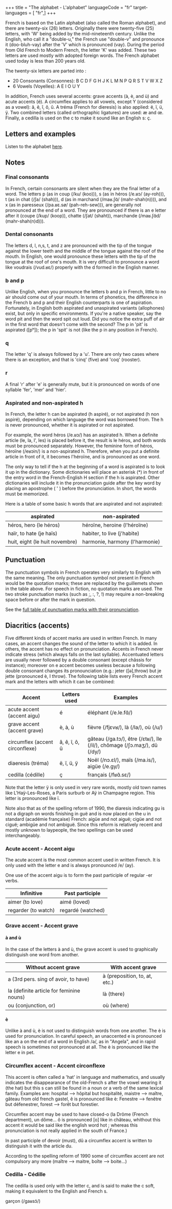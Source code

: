 +++
title = "The alphabet - L'alphabet"
languageCode = "fr"
target-languages = [ "fr",]
+++

French is based on the Latin alphabet (also called the Roman alphabet),
and there are twenty-six (26) letters. Originally there were twenty-five
(25) letters, with 'W' being added by the mid-nineteenth century. Unlike
the English, who call it a "double-u," the French use "double-v" and
pronounce it (doo-bluh-vay) after the 'V' which is pronounced (vay).
During the period from Old French to Modern French, the letter 'K' was
added. These two letters are used mostly with adopted foreign words. The
French alphabet used today is less than 200 years old.

The twenty-six letters are parted into :

  - 20 Consonants (Consonnes): B C D F G H J K L M N P Q R S T V W X Z
  - 6 Vowels (Voyelles): A E I O U Y

In addition, French uses several accents: grave accents (à, è, and ù)
and acute accents (é). A circumflex applies to all vowels, except Y
(considered as a vowel): â, ê, î, ô, û. A tréma (French for dieresis) is
also applied: ë, ï, ü, ÿ. Two combined letters (called orthographic
ligatures) are used: æ and œ. Finally, a cedilla is used on the c to
make it sound like an English s: ç.

## Letters and examples

Listen to the alphabet
[here](/fr/An_introduction_to_French/Lessons/The_alphabet/Letters).

## Notes

### Final consonants

In French, certain consonants are silent when they are the final letter
of a word. The letters p (as in coup (/ku/ (koo))), s (as in héros
(/e.ʁɔ/ (ay-roh))), t (as in chat (/ʃa/ (shah))), d (as in marchand
(/maʁ.ʃɑ̃/ (mahr-shah(n)))), and x (as in paresseux (/pa.ʁɛ.sø/
(pah-reh-sew))), are generally not pronounced at the end of a word. They
are pronounced if there is an e letter after it (coupe (/kup/ (koop)),
chatte (/ʃat/ (shaht)), marchande (/maʁ.ʃɑ̃d/ (mahr-shah(n)d))).

### Dental consonants

The letters d, l, n,s, t, and z are pronounced with the tip of the
tongue against the lower teeth and the middle of the tongue against the
roof of the mouth. In English, one would pronounce these letters with
the tip of the tongue at the roof of one's mouth. It is very difficult
to pronounce a word like voudrais (/vud.ʁɛ/) properly with the d formed
in the English manner.

### b and p

Unlike English, when you pronounce the letters b and p in French, little
to no air should come out of your mouth. In terms of phonetics, the
difference in the French b and p and their English counterparts is one
of aspiration. Fortunately, in English both aspirated and unaspirated
variants (allophones) exist, but only in specific environments. If
you're a native speaker, say the word pit and then the word spit out
loud. Did you notice the extra puff of air in the first word that
doesn't come with the second? The p in 'pit' is aspirated (\[pʰ\]); the
p in 'spit' is not (like the p in any position in French).

### q

The letter 'q' is always followed by a 'u'. There are only two cases
where there is an exception, and that is 'cinq' (five) and 'coq'
(rooster).

### r

A final 'r' after 'e' is generally mute, but it is pronounced on words
of one syllable 'fer', 'mer' and 'hier'.

### Aspirated and non-aspirated h

In French, the letter h can be aspirated (h aspiré), or not aspirated (h
non aspiré), depending on which language the word was borrowed from. The
h is never pronounced, whether it is aspirated or not aspirated.

For example, the word héros (/e.ʁɔ/) has an aspirated h. When a definite
article (le, la, l', les) is placed before it, the result is le héros,
and both words must be pronounced separately. However, the feminine form
of héros, héroïne (/eʁɔin/) is a non-aspirated h. Therefore, when you
put a definite article in front of it, it becomes l'héroïne, and is
pronounced as one word.

The only way to tell if the h at the beginning of a word is aspirated is
to look it up in the dictionary. Some dictionaries will place an
asterisk (\*) in front of the entry word in the French-English H section
if the h is aspirated. Other dictionaries will include it in the
pronunciation guide after the key word by placing an apostrophe ( ' )
before the pronunciation. In short, the words must be memorized.

Here is a table of some basic h words that are aspirated and not
aspirated:

<table>
<thead>
<tr class="header">
<th>aspirated</th>
<th>non-aspirated</th>
</tr>
</thead>
<tbody>
<tr class="odd">
<td>héros, hero (le héros)</td>
<td>héroïne, heroine (l'héroïne)</td>
</tr>
<tr class="even">
<td>haïr, to hate (je haïs)</td>
<td>habiter, to live (j'habite)</td>
</tr>
<tr class="odd">
<td>huit, eight (le huit novembre)</td>
<td>harmonie, harmony (l'harmonie)</td>
</tr>
</tbody>
</table>

## Punctuation

The punctuation symbols in French operates very similarly to English
with the same meaning. The only punctuation symbol not present in French
would be the quotation marks; these are replaced by the guillemets shown
in the table above. For speech in fiction, no quotation marks are used.
The two stroke punctuation marks (such as ;, :, ?, \!) may require a
non-breaking space before or after the mark in question.

See the [full table of punctuation marks with their
pronunciation](/fr/An_introduction_to_French/Lessons/The_alphabet/Punctuation).

## Diacritics (accents)

Five different kinds of accent marks are used in written French. In many
cases, an accent changes the sound of the letter to which it is added.
In others, the accent has no effect on pronunciation. Accents in French
never indicate stress (which always falls on the last syllable).
Accentuated letters are usually never followed by a double consonant
(except châssis for instance); moreover on e accent becomes useless
because a following double consonant changes its pronounciation (e.g.:
jeter (\[ə\],throw) but je jette (pronounced è, I throw). The following
table lists every French accent mark and the letters with which it can
be combined:

<table>
<thead>
<tr class="header">
<th>Accent</th>
<th>Letters used</th>
<th>Examples</th>
</tr>
</thead>
<tbody>
<tr class="odd">
<td>acute accent (accent aigu)</td>
<td>é</td>
<td>éléphant (/e.le.fɑ̃/)</td>
</tr>
<tr class="even">
<td>grave accent (accent grave)</td>
<td>è, à, ù</td>
<td>fièvre (/fjɛvʁ/), là (/la/), où (/u/)</td>
</tr>
<tr class="odd">
<td>circumflex (accent circonflexe)</td>
<td>â, ê, î, ô, û</td>
<td>gâteau (/ɡa.tɔ/), être (/ɛtʁ/), île (/il/), chômage (/ʃɔ.maʒ/), dû (/dy/)</td>
</tr>
<tr class="even">
<td>diaeresis (tréma)</td>
<td>ë, ï, ü, ÿ</td>
<td>Noël (/nɔ.ɛl/), maïs (/ma.is/), aigüe (/e.ɡy/)</td>
</tr>
<tr class="odd">
<td>cedilla (cédille)</td>
<td>ç</td>
<td>français (/fʁɑ̃.sɛ/)</td>
</tr>
</tbody>
</table>

Note that the letter ÿ is only used in very rare words, mostly old town
names like L'Haÿ-Les-Roses, a Paris surburb or Aÿ in Champagne region.
This letter is pronounced like ï.

Note also that as of the spelling reform of 1990, the diaresis
indicating gu is not a digraph on words finishing in guë and is now
placed on the u in standard (académie française) French: aigüe and not
aiguë; cigüe and not ciguë; ambigüe and not ambiguë. Since this reform
is relatively recent and mostly unknown to laypeople, the two spellings
can be used interchangeably.

### Acute accent - Accent aigu

The acute accent is the most common accent used in written French. It is
only used with the letter e and is always pronounced /e/ (ay).

One use of the accent aigu is to form the past participle of regular -er
verbs.

<table>
<thead>
<tr class="header">
<th>Infinitive</th>
<th>Past participle</th>
</tr>
</thead>
<tbody>
<tr class="odd">
<td>aimer (to love)</td>
<td>aimé (loved)</td>
</tr>
<tr class="even">
<td>regarder (to watch)</td>
<td>regardé (watched)</td>
</tr>
</tbody>
</table>

### Grave accent - Accent grave

#### à and ù

In the case of the letters à and ù, the grave accent is used to
graphically distinguish one word from another.

<table>
<thead>
<tr class="header">
<th>Without accent grave</th>
<th>With accent grave</th>
</tr>
</thead>
<tbody>
<tr class="odd">
<td>a (3rd pers. sing of avoir, to have)</td>
<td>à (preposition, to, at, etc.)</td>
</tr>
<tr class="even">
<td>la (definite article for feminine nouns)</td>
<td>là (there)</td>
</tr>
<tr class="odd">
<td>ou (conjunction, or)</td>
<td>où (where)</td>
</tr>
</tbody>
</table>

#### è

Unlike à and ù, è is not used to distinguish words from one another. The
è is used for pronunciation. In careful speech, an unaccented e is
pronounced like an a on the end of a word in English /ə/, as in
"Angela", and in rapid speech is sometimes not pronounced at all. The è
is pronounced like the letter e in pet.

### Circumflex accent - Accent circonflexe

This accent is often called a 'hat' in language and mathematics, and
usually indicates the disappearance of the old-French s after the vowel
wearing it (the hat) but this s can still be found in a noun or a verb
of the same lexical family. Examples are: hospital --\> hôpital but
hospitalité, maistre --\> maître, gâteau from old french gastel, ê is
pronounced like è: Fenestre --\> fenêtre but défenestrer, forest --\>
forêt but forestier.

Circumflex accent may be used to have closed-o (la Drôme (French
department), un dôme... ô is pronounced \[o\] like in château, whithout
this accent it would be said like the english word hot ; whereas this
pronunciation is not really applied in the south of France.)

In past participle of devoir (must), dû a circumflex accent is written
to distinguish it with the article du.

According to the spelling reform of 1990 some of circumflex accent are
not compulsory any more (maître --\> maitre, boîte --\> boite...)

### Cedilla - Cédille

The cedilla is used only with the letter c, and is said to make the c
soft, making it equivalent to the English and French s.

garçon (/ɡaʁsɔ̃/)
